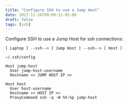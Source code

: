 ```yaml
---
title: "Configure SSH to use a Jump Host"
date: 2017-11-26T09:09:11-05:00
draft: false
tags: [ssh]
---
```

Configure SSH to use a Jump Host for ssh connections:

`[ Laptop ] --ssh--> [ Jump Host ] --ssh--> [ Host ]`


`~/.ssh/config`

```
Host jump-host
  User jump-host-username
  Hostname << JUMP HOST IP >>

Host host
  User host-username
  Hostname << HOST IP >>
  ProxyCommand ssh -q -W %h:%p jump-host
```
